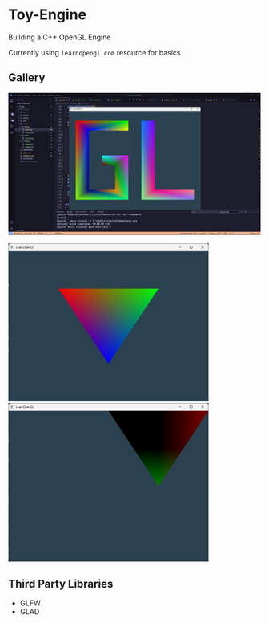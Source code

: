 # Toy-Engine
Building a C++ OpenGL Engine

Currently using `learnopengl.com` resource for basics

## Gallery
![OpenGL](Images/gl.png)

<img src="Images/exercise00.png" title="ExerciseA" width="400">
<img src="Images/exercise01.png" title="ExerciseB" width="400">

## Third Party Libraries
- GLFW
- GLAD
